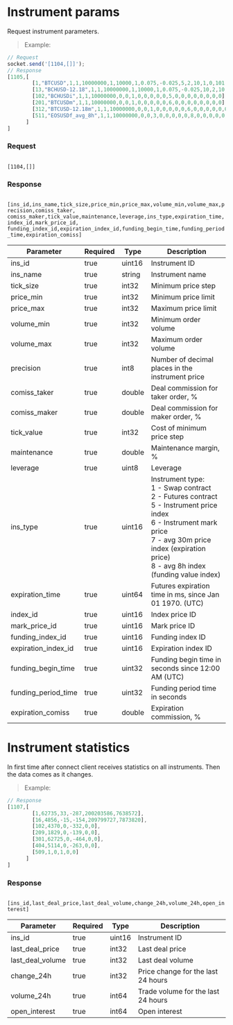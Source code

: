 
# Instrument params

Request instrument parameters.

> Example:

```javascript
// Request
socket.send('[1104,[]]');
// Response
[1105,[
        [1,"BTCUSD",1,1,10000000,1,10000,1,0.075,-0.025,5,2,10,1,0,101,201,501,0,14400,28800,0],
        [13,"BCHUSD-12.18",1,1,10000000,1,10000,1,0.075,-0.025,10,2,10,2,1545998400000,102,313,0,402,0,0,0.1],
        [102,"BCHUSDi",1,1,10000000,0,0,1,0,0,0,0,0,5,0,0,0,0,0,0,0,0],
        [201,"BTCUSDm",1,1,10000000,0,0,1,0,0,0,0,0,6,0,0,0,0,0,0,0,0],
        [312,"BTCUSD-12.18m",1,1,10000000,0,0,1,0,0,0,0,0,6,0,0,0,0,0,0,0,0],
        [511,"EOSUSDf_avg_8h",1,1,10000000,0,0,3,0,0,0,0,0,8,0,0,0,0,0,0,0,0]
      ]
]
```

### Request

<code>
[1104,[]]
</code>

### Response

<code>
[ins_id,ins_name,tick_size,price_min,price_max,volume_min,volume_max,precision,comiss_taker,
comiss_maker,tick_value,maintenance,leverage,ins_type,expiration_time,index_id,mark_price_id,
funding_index_id,expiration_index_id,funding_begin_time,funding_period_time,expiration_comiss]
</code>

Parameter | Required | Type | Description
--------- | ------- | ----- | -----------
ins_id | true | uint16 | Instrument ID
ins_name | true | string | Instrument name
tick_size | true | int32 | Minimum price step
price_min | true | int32 | Minimum price limit
price_max | true | int32 | Maximum price limit
volume_min | true | int32 | Minimum order volume
volume_max | true | int32 | Maximum order volume
precision | true | int8 | Number of decimal places in the instrument price
comiss_taker | true | double | Deal commission for taker order, %
comiss_maker | true | double | Deal commission for maker order, %
tick_value | true | int32 | Cost of minimum price step
maintenance | true | double | Maintenance margin, %
leverage | true | uint8 | Leverage
ins_type | true | uint16 | Instrument type: <br>1 - Swap contract<br>2 - Futures contract<br>5 - Instrument price index<br>6 - Instrument mark price<br>7 - avg 30m price index (expiration price)<br>8 - avg 8h index (funding value index)
expiration_time | true | uint64 | Futures expiration time in ms, since Jan 01 1970. (UTC)
index_id | true | uint16 | Index price ID
mark_price_id | true | uint16 | Mark price ID
funding_index_id | true | uint16 | Funding index ID
expiration_index_id | true | uint16 | Expiration index ID
funding_begin_time | true | uint32 | Funding begin time in seconds since 12:00 AM (UTC)
funding_period_time | true | uint32 | Funding period time in seconds  
expiration_comiss | true | double | Expiration commission, %

# Instrument statistics

In first time after connect client receives statistics on all instruments. Then the data comes as it changes.

> Example:

```javascript
// Response
[1107,[
        [1,62735,33,-287,200203586,7638572],
        [16,4856,-15,-154,209799727,7873820],
        [102,4370,0,-332,0,0],
        [209,1829,0,-139,0,0],
        [301,62725,0,-464,0,0],
        [404,5114,0,-263,0,0],
        [509,1,0,1,0,0]
      ]
]
```

### Response

<code>
[ins_id,last_deal_price,last_deal_volume,change_24h,volume_24h,open_interest]
</code>

Parameter | Required | Type | Description
--------- | ------- | ----- | -----------
ins_id | true | uint16 | Instrument ID
last_deal_price | true | int32 | Last deal price
last_deal_volume | true | int32 | Last deal volume
change_24h | true | int32 | Price change for the last 24 hours
volume_24h | true | int64 | Trade volume for the last 24 hours
open_interest | true | int64 | Open interest














